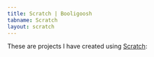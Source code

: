 ```yaml
---
title: Scratch | Booligoosh
tabname: Scratch
layout: scratch
---
```

These are projects I have created using [Scratch][scratch]:

[scratch]: https://scratch.mit.edu/about/